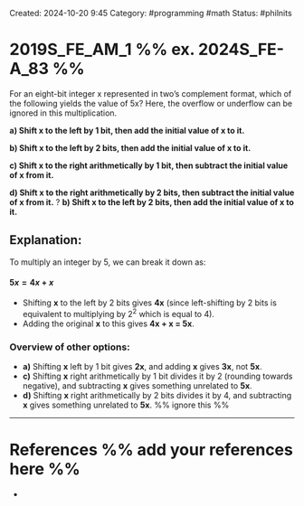 Created: 2024-10-20 9:45
Category: #programming #math
Status: #philnits



# 2019S_FE_AM_1 %% ex. 2024S_FE-A_83 %%

For an eight-bit integer x represented in two’s complement format, which of the following yields the value of 5x? Here, the overflow or underflow can be ignored in this multiplication.

**a) Shift x to the left by 1 bit, then add the initial value of x to it.**

**b) Shift x to the left by 2 bits, then add the initial value of x to it.**

**c) Shift x to the right arithmetically by 1 bit, then subtract the initial value of x from it.**

**d) Shift x to the right arithmetically by 2 bits, then subtract the initial value of x from it.**
?
**b) Shift x to the left by 2 bits, then add the initial value of x to it.**
## **Explanation:**

To multiply an integer by 5, we can break it down as:
#### $5x=4x+x$

- Shifting **x** to the left by 2 bits gives **4x** (since left-shifting by 2 bits is equivalent to multiplying by $2^2$ which is equal to 4).
- Adding the original **x** to this gives **4x + x = 5x**.

### Overview of other options:

- **a)** Shifting **x** left by 1 bit gives **2x**, and adding **x** gives **3x**, not **5x**.
- **c)** Shifting **x** right arithmetically by 1 bit divides it by 2 (rounding towards negative), and subtracting **x** gives something unrelated to **5x**.
- **d)** Shifting **x** right arithmetically by 2 bits divides it by 4, and subtracting **x** gives something unrelated to **5x**.
%% ignore this %%
<!--SR:!2025-05-29,56,310-->
---









# References %% add your references here %%
- 